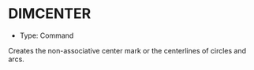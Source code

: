 # DIMCENTER

- Type: Command

Creates the non-associative center mark or the centerlines of circles and arcs.
